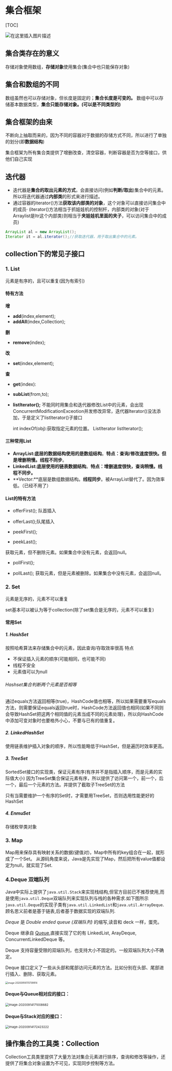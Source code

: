 # 集合框架

[TOC]



![在这里插入图片描述](https://img-blog.csdnimg.cn/20191209222749434.jpg?x-oss-process=image/watermark,type_ZmFuZ3poZW5naGVpdGk,shadow_10,text_aHR0cHM6Ly9ibG9nLmNzZG4ubmV0L3FxXzM2NjI5NzQx,size_16,color_FFFFFF,t_70)
## 集合类存在的意义

存储对象使用数组，**存储对象**使用集合(集合中也只能保存对象)

## 集合和数组的不同

数组虽然也可以存储对象，但长度是固定的；**集合长度是可变的。**
数组中可以存储基本数据类型，**集合只能存储对象。(可以是不同类型的)**

## 集合框架的由来
不断向上抽取而来的，因为不同的容器对于数据的存储方式不同，所以进行了单独的划分(即**数据结构**)

集合框架为所有集合类提供了增删改查，清空容器，判断容器是否为空等接口，供他们自己实现
## 迭代器

 - 迭代器是**集合的取出元素的方式**，会直接访问(例如**判断/取出**)集合中的元素。所以将迭代器通过**内部类**的形式来进行描述。
 - 通过容器的iterator()方法**获取该内部类的对象**，这个对象可以直接访问集合中的成员·
(iterator()方法相当于抓娃娃机的控制杆，内部类的对象(对于Arraylist是Itr这个内部类)则相当于**夹娃娃机里面的夹子**，可以访问集合中的成员)

```java 
ArrayList al = new ArrayList();
Iterator it = al.iterator();//获取迭代器，用于取出集合中的元素。
```
## collection下的常见子接口

### 1. List
元素是有序的，且可以重复(因为有索引)

#### 特有方法

**增**
 - **add**(index,element); 	
 - **addAll**(index,Collection);

**删**
 - **remove**(index);

**改**
 - **set**(index,element);

**查**
	
 - **get**(index):
 - **subList**(from,to);
 - **listIterator();** 
 	不能同时用集合和迭代器修改List中的元素，会出现ConcurrentModificationExceotion并发修改异常，迭代器Iterator()没法添加，于是定义了listIterator()子接口

	int indexOf(obj):获取指定元素的位置。
	ListIterator listIterator();
#### 三种常用List

 - **ArrayList:**底层的数据结构使用的是**数组结构**。**特点：查询/修改速度很快。但是增删稍慢。线程不同步**。
 - **LinkedList:**底层使用的**链表数据结构**。**特点：增删速度很快，查询稍慢。线程不同步。**
 - **Vector:**底层是数组数据结构。**线程同步**。被ArrayList替代了。因为效率低。（已经不用了）

 #### List的特有方法

 - offerFirst(); 队首插入
 - offerLast();队尾插入

 - peekFirst(); 
 - peekLast();

获取元素，但不删除元素。如果集合中没有元素，会返回null。

 - pollFirst(); 

 - pollLast();
    获取元素，但是元素被删除。如果集合中没有元素，会返回null。


### 2. Set
元素是无序的，元素不可以重复

set基本可以被认为等于collection(除了set集合是无序的，元素不可以重复)

#### 常用Set
##### 1. HashSet
按照哈希算法来存储集合中的元素，因此查询/存取效率很高
特点

 - 不保证插入元素的顺序(可能相同，也可能不同)
 - 线程不安全
 - 元素值可以为null
###### Hashset集合判断两个元素是否相等
通过equals方法返回相等(true)，HashCode值也相等，所以如果需要重写equals方法，则需要保证equals返回true时，HashCode方法返回值也相同(如果不同则会导致HashSet把这两个相同值的元素当成不同的元素处理)，所以向HashCode中添加可变对象时也要格外小心，不要与已有的值重复。
##### 2. LinkedHashSet
使用链表维护插入对象的顺序，所以性能略低于HashSet，但是遍历时效率更高。

##### 3. TreeSet
SortedSet接口的实现类，保证元素有序(有序并不是指插入顺序，而是元素的实际值大小)
因为TreeSet集合保证元素有序，所以提供了访问第一个，前一个，后一个，最后一个元素的方法。并提供了截取子TreeSet的方法

只有当需要维护一个有序的Set时，才需要用TreeSet，否则选用性能更好的HashSet
##### 4. EnmuSet
存储枚举类对象  

### 3. Map
Map用来保存具有映射关系的数据(键值对)，Map中所有的key组合在一起，就形成了一个Set。
从源码角度来说，Java是先实现了Map，然后把所有value值都设定为null，就实现了Set.

### **4.Deque** 双端队列

Java中实际上提供了`java.util.Stack`来实现栈结构,但官方目前已不推荐使用,而是使用`java.util.Deque`双端队列来实现队列与栈的各种需求.如下图所示`java.util.Deque`的实现子类有`java.util.LinkedList`和`java.util.ArrayDeque`.顾名思义前者是基于链表,后者基于数据实现的双端队列.

*Deque* 是 *Double ended queue (双端队列)* 的缩写,读音和 deck 一样，蛋壳。

Deque 继承自 [Queue](http://blog.csdn.net/u011240877/article/details/52860924),直接实现了它的有 LinkedList, ArayDeque, ConcurrentLinkedDeque 等。

Deque 支持容量受限的双端队列，也支持大小不固定的。一般双端队列大小不确定。

Deque 接口定义了一些从头部和尾部访问元素的方法。比如分别在头部、尾部进行插入、删除、获取元素。

<img src="C:\Users\zhouz\AppData\Roaming\Typora\typora-user-images\image-20200914170739914.png" alt="image-20200914170739914" style="zoom:50%;" />

#### Deque与Queue相对应的接口：

<img src="C:\Users\zhouz\AppData\Roaming\Typora\typora-user-images\image-20200914171008682.png" alt="image-20200914171008682" style="zoom:67%;" />

#### Deque与Stack对应的接口：

<img src="C:\Users\zhouz\AppData\Roaming\Typora\typora-user-images\image-20200914172423222.png" alt="image-20200914172423222" style="zoom:67%;" />

## 操作集合的工具类：Collection
Collection工具类里提供了大量方法对集合元素进行排序，查询和修改等操作，还提供了将集合对象设置为不可见，实现同步控制等方法。